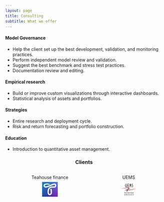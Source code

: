 ```yaml
---
layout: page
title: Consulting
subtitle: What we offer
---
```


#### Model Governance
* Help the client set up the best development, validation, and monitoring practices.
* Perform independent model review and validation.
* Suggest the best benchmark and stress test practices.
* Documentation review and editing.

#### Empirical research
* Build or improve custom visualizations through interactive dashboards.
* Statistical analysis of assets and portfolios.

#### Strategies
* Entire research and deployment cycle.
* Risk and return forecasting and portfolio construction.

#### Education
* Introduction to quantitative asset management.

<h3 style="text-align: center;">Clients</h1>

<div style="display: flex; justify-content: space-around;">
  <figure style="text-align: center;">
    <figcaption style="margin-bottom: 5px;">Teahouse finance</figcaption>
    <a href="https://teahouse.finance/">
    <img src="img/teahouse_finance_logo.png" alt="Teahouse" width="50" height="50">
    </a>  
  </figure>
  <figure style="text-align: center;">
    <figcaption style="margin-bottom: 5px;">UEMS</figcaption>
    <a href="https://www.uems.br/">
    <img src="img/UEMS.png" alt="UEMS" width="50" height="50">
    </a>
  </figure>
</div>
